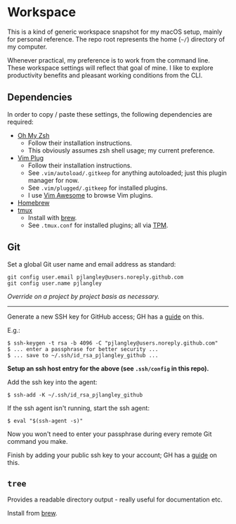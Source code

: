 # Workspace

This is a kind of generic workspace snapshot for my macOS setup, mainly for personal reference.
The repo root represents the home (`~/`) directory of my computer.

Whenever practical, my preference is to work from the command line. These workspace settings
will reflect that goal of mine. I like to explore productivity benefits and pleasant working
conditions from the CLI.

## Dependencies

In order to copy / paste these settings, the following dependencies are required:

- [Oh My Zsh](https://github.com/ohmyzsh/ohmyzsh/)
  - Follow their installation instructions.
  - This obviously assumes zsh shell usage; my current preference.
- [Vim Plug](https://github.com/junegunn/vim-plug)
  - Follow their installation instructions.
  - See `.vim/autoload/.gitkeep` for anything autoloaded; just this plugin manager for now.
  - See `.vim/plugged/.gitkeep` for installed plugins.
  - I use [Vim Awesome](https://vimawesome.com/) to browse Vim plugins.
- [Homebrew](https://brew.sh/)
- [tmux](https://github.com/tmux/tmux)
  - Install with [brew](https://formulae.brew.sh/formula/tmux).
  - See `.tmux.conf` for installed plugins; all via [TPM](https://github.com/tmux-plugins/tpm).

## Git

Set a global Git user name and email address as standard:

```
git config user.email pjlangley@users.noreply.github.com
git config user.name pjlangley
```

_Override on a project by project basis as necessary._

---

Generate a new SSH key for GitHub access; GH has a [guide](https://help.github.com/en/github/authenticating-to-github/generating-a-new-ssh-key-and-adding-it-to-the-ssh-agent) on this.

E.g.:

```
$ ssh-keygen -t rsa -b 4096 -C "pjlangley@users.noreply.github.com"
$ ... enter a passphrase for better security ...
$ ... save to ~/.ssh/id_rsa_pjlangley_github ...
```

**Setup an ssh host entry for the above (see `.ssh/config` in this repo).**

Add the ssh key into the agent:

```
$ ssh-add -K ~/.ssh/id_rsa_pjlangley_github
```

If the ssh agent isn't running, start the ssh agent:

```
$ eval "$(ssh-agent -s)"
```

Now you won't need to enter your passphrase during every remote Git command you make.

Finish by adding your public ssh key to your account; GH has a [guide](https://help.github.com/en/github/authenticating-to-github/adding-a-new-ssh-key-to-your-github-account) on this.

## `tree`

Provides a readable directory output - really useful for documentation etc.

Install from [brew](https://formulae.brew.sh/formula/tree).

